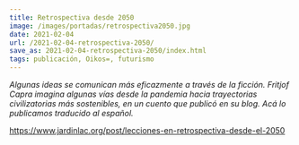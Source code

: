```yaml
---
title: Retrospectiva desde 2050
image: /images/portadas/retrospectiva2050.jpg
date: 2021-02-04
url: /2021-02-04-retrospectiva-2050/
save_as: 2021-02-04-retrospectiva-2050/index.html
tags: publicación, Oikos=, futurismo
---
```


*Algunas ideas se comunican más eficazmente a través de la
ficción. Fritjof Capra imagina algunas vías desde la pandemia hacia
trayectorias civilizatorias más sostenibles, en un cuento que publicó
en su blog. Acá lo publicamos traducido al español.*

<https://www.jardinlac.org/post/lecciones-en-retrospectiva-desde-el-2050>
